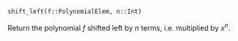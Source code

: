 ```
shift_left(f::PolynomialElem, n::Int)
```

Return the polynomial $f$ shifted left by $n$ terms, i.e. multiplied by $x^n$.
